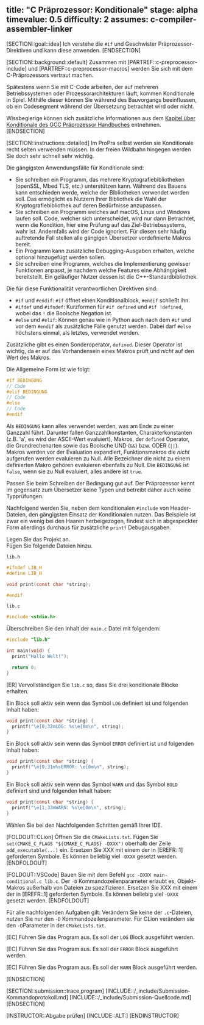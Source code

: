 title: "C Präprozessor: Konditionale"
stage: alpha
timevalue: 0.5
difficulty: 2
assumes: c-compiler-assembler-linker
---
[SECTION::goal::idea]
Ich verstehe die `#if` und Geschwister Präprozessor-Direktiven und kann diese anwenden.
[ENDSECTION]

[SECTION::background::default]
Zusammen mit [PARTREF::c-preprocessor-include] und [PARTREF::c-preprocessor-macros] werden Sie sich
mit dem C-Präprozessors vertraut machen.

Spätestens wenn Sie mit C-Code arbeiten, der auf mehreren Betriebssystemen oder
Prozessorarchitekturen läuft, kommen Konditionale in Spiel.
Mithilfe dieser können Sie während des Bauvorgangs beeinflussen, ob ein Codesegment während der
Übersetzung betrachtet wird oder nicht.

Wissbegierige können sich zusätzliche Informationen aus dem
[Kapitel über Konditionale des GCC Präprozessor Handbuches](https://gcc.gnu.org/onlinedocs/cpp/Conditionals.html)
entnehmen.
[ENDSECTION]

[SECTION::instructions::detailed]
Im ProPra selbst werden sie Konditionale recht selten verwenden müssen.
In der freien Wildbahn hingegen werden Sie doch sehr schnell sehr wichtig.

Die gängigsten Anwendungsfälle für Konditionale sind:

- Sie schreiben ein Programm, das mehrere Kryptografiebibliotheken (openSSL, Mbed TLS, etc.)
  unterstützen kann. Während des Bauens kann entschieden werde, welche der Bibliotheken verwendet
  werden soll.
  Das ermöglicht es Nutzern Ihrer Bibliothek die Wahl der Kryptografiebibliothek auf deren
  Bedürfnisse anzupassen.
- Sie schreiben ein Programm welches auf macOS, Linux und Windows laufen soll.
  Code, welcher sich unterscheidet, wird nur dann Betrachtet, wenn die Kondition, hier eine Prüfung
  auf das Ziel-Betriebssystems, wahr ist.
  Andernfalls wird der Code ignoriert.
  Für diesen sehr häufig auftretende Fall stellen alle gängigen Übersetzer vordefinierte Makros
  bereit.
- Ein Programm kann zusätzliche Debugging-Ausgaben erhalten, welche optional hinzugefügt werden
  sollen.
- Sie schreiben eine Programm, welches die Implementierung gewisser Funktionen anpasst, je nachdem
  welche Features eine Abhängigkeit bereitstellt.
  Ein geläufiger Nutzer dessen ist die C++-Standardbibliothek.

Die für diese Funktionalität verantwortlichen Direktiven sind:

- `#if` und `#endif`: `#if` öffnet einen Konditionalblock, `#endif` schließt ihn.
- `#ifdef` und `#ifndef`: Kurzformen für `#if defined` und `#if !defined`, wobei das `!` die
  Boolsche Negation ist.
- `#else` und `#elif`: Können genau wie in Python auch nach dem `#if` und vor dem `#endif`
  als zusätzliche Fälle genutzt werden. Dabei darf `#else` höchstens einmal, als letztes, verwendet
  werden.

Zusätzliche gibt es einen Sonderoperator, `defined`. Dieser Operator ist wichtig, da er auf das
Vorhandensein eines Makros prüft und *nicht* auf den Wert des Makros.

Die Allgemeine Form ist wie folgt:
```c
#if BEDINGUNG
// Code
#elif BEDINGUNG
// Code
#else
// Code
#endif
```

Als `BEDINGUNG` kann alles verwendet werden, was am Ende zu einer Ganzzahl führt.
Darunter fallen Ganzzahlkonstanten, Charakterkonstanten (z.B. 'a', es wird der ASCII-Wert
evaluiert), Makros, der `defined` Operator, die Grundrechenarten sowie das Boolsche UND (`&&`) bzw.
ODER (`||`).
Makros werden vor der Evaluation expandiert, Funktionsmakros die *nicht* aufgerufen werden
evaluieren zu Null.
Alle Bezeichner die nicht zu einem definierten Makro gehören evaluieren ebenfalls zu Null.
Die `BEDINGUNG` ist `false`, wenn sie zu Null evaluiert, alles andere ist `true`.

Passen Sie beim Schreiben der Bedingung gut auf. Der Präprozessor kennt im gegensatz zum Übersetzer
keine Typen und betreibt daher auch keine Typprüfungen.

Nachfolgend werden Sie, neben dem konditionalen `#include` von Header-Dateien, den gängigsten
Einsatz der Konditionalen nutzen.
Das Beispiele ist zwar ein wenig bei den Haaren herbeigezogen, findest sich in abgespeckter Form
allerdings durchaus für zusätzliche `printf` Debugausgaben.

Legen Sie das Projekt an.  
Fügen Sie folgende Dateien hinzu.

`lib.h`
```c
#ifndef LIB_H
#define LIB_H

void print(const char *string);

#endif
```

 `lib.c`
```c
#include <stdio.h>

```

Überschreiben Sie den Inhalt der `main.c` Datei mit folgendem:
```c
#include "lib.h"

int main(void) {
  print("Hallo Welt!");

  return 0;
}
```

[ER] Vervollständigen Sie `lib.c` so, dass Sie drei konditionale Blöcke erhalten.

Ein Block soll aktiv sein wenn das Symbol `LOG` definiert ist und folgenden Inhalt haben:
```c
void print(const char *string) {
  printf("\e[0;32mLOG: %s\e[0m\n", string);
}
```
Ein Block soll aktiv sein wenn das Symbol `ERROR` definiert ist und folgenden Inhalt haben:
```c
void print(const char *string) {
  printf("\e[0;31m%sERROR: \e[0m\n", string);
}
```
Ein Block soll aktiv sein wenn das Symbol `WARN` und das Symbol `BOLD` definiert sind und folgenden
Inhalt haben:
```c
void print(const char *string) {
  printf("\e[1;33mWARN: %s\e[0m\n", string);
}
```

Wählen Sie bei den Nachfolgenden Schritten gemäß Ihrer IDE.

[FOLDOUT::CLion]
Öffnen Sie die `CMakeLists.txt`.
Fügen Sie `set(CMAKE_C_FLAGS "${CMAKE_C_FLAGS} -DXXX")` oberhalb der Zeile `add_executable(...)`
ein.
Ersetzen Sie XXX mit einem der in [EREFR::1] geforderten Symbole.
Es können beliebig viel `-DXXX` gesetzt werden.
[ENDFOLDOUT]

[FOLDOUT::VSCode]
Bauen Sie mit dem Befehl `gcc -DXXX main-conditional.c lib.c`.
Der `-D` Kommandozeilenparameter erlaubt es, Objekt-Makros außerhalb von Dateien zu spezifizieren.
Ersetzen Sie XXX mit einem der in [EREFR::1] geforderten Symbole.
Es können beliebig viel `-DXXX` gesetzt werden.
[ENDFOLDOUT]

Für alle nachfolgenden Aufgaben gilt:
Verändern Sie keine der `.c`-Dateien, nutzen Sie nur den `-D` Kommandozeilenparameter.
Für CLion verändern sie den `-D`Parameter in der `CMakeLists.txt`.

[EC] Führen Sie das Program aus.
Es soll der `LOG` Block ausgeführt werden.

[EC] Führen Sie das Program aus.
Es soll der `ERROR` Block ausgeführt werden.

[EC] Führen Sie das Program aus.
Es soll der `WARN` Block ausgeführt werden.

[ENDSECTION]

[SECTION::submission::trace,program]
[INCLUDE::/_include/Submission-Kommandoprotokoll.md]
[INCLUDE::/_include/Submission-Quellcode.md]
[ENDSECTION]

[INSTRUCTOR::Abgabe prüfen]
[INCLUDE::ALT:]
[ENDINSTRUCTOR]